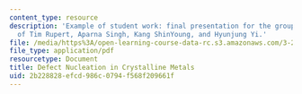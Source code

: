 ```yaml
---
content_type: resource
description: 'Example of student work: final presentation for the group project, courtesy
  of Tim Rupert, Aparna Singh, Kang ShinYoung, and Hyunjung Yi.'
file: /media/https%3A/open-learning-course-data-rc.s3.amazonaws.com/3-22-mechanical-behavior-of-materials-spring-2008/2b228828efcd986c0794f568f209661f_defe_nuclea_pres.pdf
file_type: application/pdf
resourcetype: Document
title: Defect Nucleation in Crystalline Metals
uid: 2b228828-efcd-986c-0794-f568f209661f
---
```

